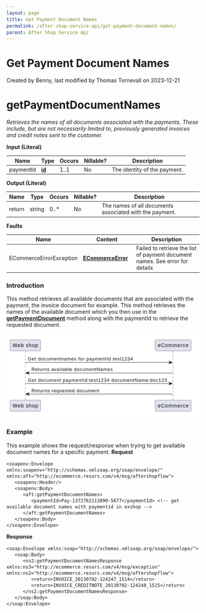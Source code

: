```yaml
---
layout: page
title: Get Payment Document Names
permalink: /after-shop-service-api/get-payment-document-names/
parent: After Shop Service Api
---
```



# Get Payment Document Names 
Created by Benny, last modified by Thomas Tornevall on 2023-12-21
# getPaymentDocumentNames
*Retrieves the names of all documents associated with the payments.
These include, but are not necessarily limited to, previously generated
invoices and credit notes sent to the customer.*
  
**Input (Literal)**
  
| Name      | Type                                   | Occurs | Nillable? | Description                  |
|-----------|----------------------------------------|--------|-----------|------------------------------|
| paymentId | **[id](Simple-Types..._1475653.html)** | 1..1   | No        | The identity of the payment. |
  
  
**Output (Literal)**
  
| Name   | Type   | Occurs | Nillable? | Description                                             |
|--------|--------|--------|-----------|---------------------------------------------------------|
| return | string | 0..\*  | No        | The names of all documents associated with the payment. |
  
  
**Faults**
  
| Name                    | Content                                             | Description                                                                  |
|-------------------------|-----------------------------------------------------|------------------------------------------------------------------------------|
| ECommerceErrorException | **[ECommerceError](ECommerceError_1475945.html)**   | Failed to retrieve the list of payment document names. See error for details |
  
  
### Introduction
This method retrieves all available documents that are associated with
the payment, the invoice document for example. This method retrieves the
names of the available document which you then use in the
[**getPaymentDocument**](1474974.html) method along with the paymentId
to retrieve the requested document.
  
![](../../attachments/1476098/128286757.png)
  
### Example
This example shows the request/response when trying to get available
document names for a specific payment.
**Request**
``` syntaxhighlighter-pre
<soapenv:Envelope xmlns:soapenv="http://schemas.xmlsoap.org/soap/envelope/" xmlns:aft="http://ecommerce.resurs.com/v4/msg/aftershopflow">
   <soapenv:Header/>
   <soapenv:Body>
      <aft:getPaymentDocumentNames>
         <paymentId>Pay-1372762113890-5677</paymentId> <!-- get available document names with paymentid in exshop -->
      </aft:getPaymentDocumentNames>
   </soapenv:Body>
</soapenv:Envelope>
```
**Response**
``` syntaxhighlighter-pre
<soap:Envelope xmlns:soap="http://schemas.xmlsoap.org/soap/envelope/">
   <soap:Body>
      <ns2:getPaymentDocumentNamesResponse xmlns:ns3="http://ecommerce.resurs.com/v4/msg/exception" xmlns:ns2="http://ecommerce.resurs.com/v4/msg/aftershopflow">
         <return>INVOICE_20130702-124247_1514</return>
         <return>INVOICE_CREDITNOTE_20130702-124248_1515</return>
      </ns2:getPaymentDocumentNamesResponse>
   </soap:Body>
</soap:Envelope>
```
